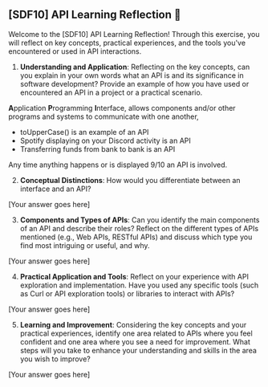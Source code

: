## [SDF10] API Learning Reflection 🧠

Welcome to the [SDF10] API Learning Reflection! Through this exercise, you will reflect on key concepts, practical experiences, and the tools you've encountered or used in API interactions.

1. **Understanding and Application**: Reflecting on the key concepts, can you explain in your own words what an API is and its significance in software development? Provide an example of how you have used or encountered an API in a project or a practical scenario.

**A**pplication **P**rogramming **I**nterface, allows components and/or other programs and systems to communicate with one another,

* toUpperCase() is an example of an API
* Spotify displaying on your Discord activity is an API
* Transferring funds from bank to bank is an API

Any time anything happens or is displayed 9/10 an API is involved.

2. **Conceptual Distinctions**: How would you differentiate between an interface and an API? 

[Your answer goes here]

3. **Components and Types of APIs**: Can you identify the main components of an API and describe their roles? Reflect on the different types of APIs mentioned (e.g., Web APIs, RESTful APIs) and discuss which type you find most intriguing or useful, and why.

[Your answer goes here]

4. **Practical Application and Tools**: Reflect on your experience with API exploration and implementation. Have you used any specific tools (such as Curl or API exploration tools) or libraries to interact with APIs? 

[Your answer goes here]

5. **Learning and Improvement**: Considering the key concepts and your practical experiences, identify one area related to APIs where you feel confident and one area where you see a need for improvement. What steps will you take to enhance your understanding and skills in the area you wish to improve?

[Your answer goes here]
